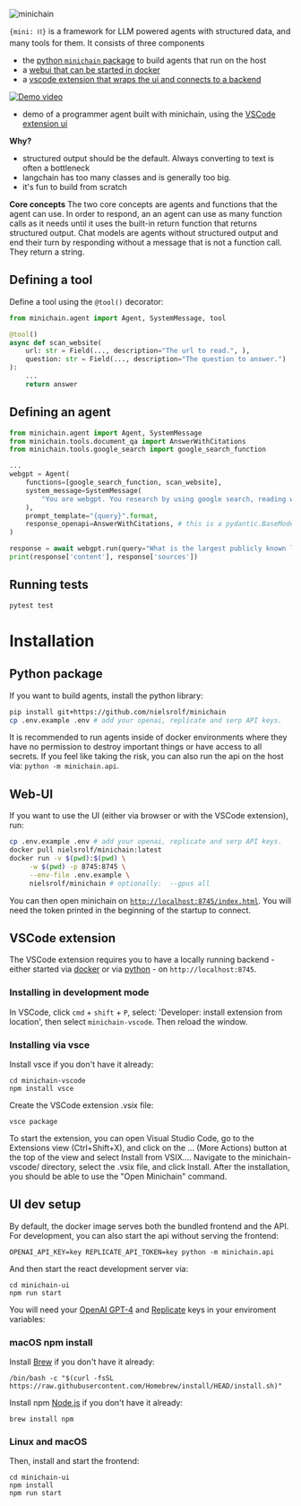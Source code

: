 <!-- # minichain -->
![`minichain`](logo.png)

`{mini: ⛓}` is a framework for LLM powered agents with structured data, and many tools for them. It consists of three components
- the [python `minichain` package](#python-package) to build agents that run on the host
- a [webui that can be started in docker](#web-ui)
- a [vscode extension that wraps the ui and connects to a backend](#vscode-extension)

[![Demo video](https://img.youtube.com/vi/wxj7qjC8Xb4/0.jpg)](https://www.youtube.com/watch?v=wxj7qjC8Xb4)
- demo of a programmer agent built with minichain, using the [VSCode extension ui](./minichain-vscode/)


**Why?**
- structured output should be the default. Always converting to text is often a bottleneck
- langchain has too many classes and is generally too big.
- it's fun to build from scratch

**Core concepts**
The two core concepts are agents and functions that the agent can use. In order to respond, an an agent can use as many function calls as it needs until it uses the built-in return function that returns structured output.
Chat models are agents without structured output and end their turn by responding without a message that is not a function call. They return a string.


## Defining a tool

Define a tool using the `@tool()` decorator:
```python
from minichain.agent import Agent, SystemMessage, tool

@tool()
async def scan_website(
    url: str = Field(..., description="The url to read.", ),
    question: str = Field(..., description="The question to answer.")
):
    ...
    return answer
```


## Defining an agent
```python
from minichain.agent import Agent, SystemMessage
from minichain.tools.document_qa import AnswerWithCitations
from minichain.tools.google_search import google_search_function

...
webgpt = Agent(
    functions=[google_search_function, scan_website],
    system_message=SystemMessage(
        "You are webgpt. You research by using google search, reading websites, and recalling memories of websites you read. Once you gathered enough information, you end the conversation by answering the question. You cite sources in the answer text as [1], [2] etc."
    ),
    prompt_template="{query}".format,
    response_openapi=AnswerWithCitations, # this is a pydantic.BaseModel
)

response = await webgpt.run(query="What is the largest publicly known language model in terms of parameters?")
print(response['content'], response['sources'])
```

## Running tests
```
pytest test
```

# Installation

## Python package
If you want to build agents, install the python library:
```bash
pip install git+https://github.com/nielsrolf/minichain
cp .env.example .env # add your openai, replicate and serp API keys.
```

It is recommended to run agents inside of docker environments where they have no permission to destroy important things or have access to all secrets. If you feel like taking the risk, you can also run the api on the host via: `python -m minichain.api`.

## Web-UI
If you want to use the UI (either via browser or with the VSCode extension), run:
```bash
cp .env.example .env # add your openai, replicate and serp API keys.
docker pull nielsrolf/minichain:latest
docker run -v $(pwd):$(pwd) \
     -w $(pwd) -p 8745:8745 \
     --env-file .env.example \
     nielsrolf/minichain # optionally:  --gpus all 
```
You can then open minichain on [`http://localhost:8745/index.html`](http://localhost:8745/index.html). You will need the token printed in the beginning of the startup to connect.


## VSCode extension

The VSCode extension requires you to have a locally running backend - either started via [docker](#web-ui) or via [python](#python-package) - on `http://localhost:8745`.

### Installing in development mode
In VSCode, click `cmd` + `shift` + `P`, select: 'Developer: install extension from location', then select `minichain-vscode`. Then reload the window.

### Installing via vsce
Install vsce if you don't have it already:
```
cd minichain-vscode
npm install vsce
```

Create the VSCode extension .vsix file:
```
vsce package
```

To start the extension, you can open Visual Studio Code, go to the Extensions view (Ctrl+Shift+X), and click on the ... (More Actions) button at the top of the view and select Install from VSIX.... Navigate to the minichain-vscode/ directory, select the .vsix file, and click Install. After the installation, you should be able to use the "Open Minichain" command.


## UI dev setup

By default, the docker image serves both the bundled frontend and the API. For development, you can also start the api without serving the frontend:
```
OPENAI_API_KEY=key REPLICATE_API_TOKEN=key python -m minichain.api
```
And then start the react development server via:
```
cd minichain-ui
npm run start
```

You will need your [OpenAI GPT-4](https://openai.com) and [Replicate](https://replicate.com) keys in your enviroment variables:

### macOS npm install
Install [Brew](https://brew.sh/) if you don't have it already:
```
/bin/bash -c "$(curl -fsSL https://raw.githubusercontent.com/Homebrew/install/HEAD/install.sh)"
```
Install npm [Node.js](https://nodejs.org/en/) if you don't have it already:
```
brew install npm
```

### Linux and macOS
Then, install and start the frontend:
```
cd minichain-ui
npm install
npm run start
```


